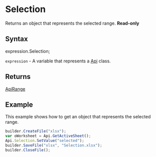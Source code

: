 # Selection

Returns an object that represents the selected range. **Read-only**

## Syntax

expression.Selection;

`expression` - A variable that represents a [Api](../Api.md) class.

## Returns

[ApiRange](../../ApiRange/ApiRange.md)

## Example

This example shows how to get an object that represents the selected range.

```javascript
builder.CreateFile("xlsx");
var oWorksheet = Api.GetActiveSheet();
Api.Selection.SetValue("selected");
builder.SaveFile("xlsx", "Selection.xlsx");
builder.CloseFile();
```